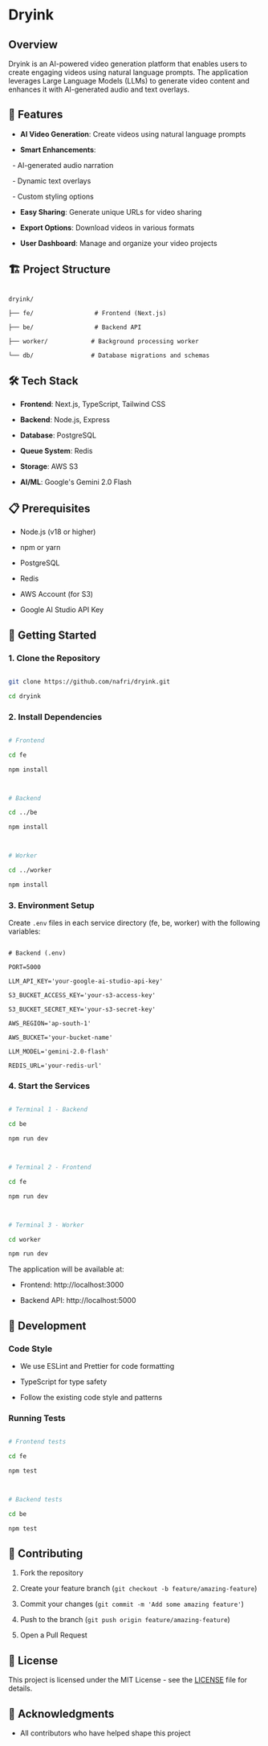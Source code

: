 # Dryink



## Overview



Dryink is an AI-powered video generation platform that enables users to create engaging videos using natural language prompts. The application leverages Large Language Models (LLMs) to generate video content and enhances it with AI-generated audio and text overlays.



## 🚀 Features



- **AI Video Generation**: Create videos using natural language prompts

- **Smart Enhancements**: 

  - AI-generated audio narration

  - Dynamic text overlays

  - Custom styling options

- **Easy Sharing**: Generate unique URLs for video sharing

- **Export Options**: Download videos in various formats

- **User Dashboard**: Manage and organize your video projects



## 🏗️ Project Structure



```

dryink/

├── fe/                 # Frontend (Next.js)

├── be/                 # Backend API

├── worker/            # Background processing worker

└── db/                # Database migrations and schemas

```



## 🛠️ Tech Stack



- **Frontend**: Next.js, TypeScript, Tailwind CSS

- **Backend**: Node.js, Express

- **Database**: PostgreSQL

- **Queue System**: Redis

- **Storage**: AWS S3

- **AI/ML**: Google's Gemini 2.0 Flash



## 📋 Prerequisites



- Node.js (v18 or higher)

- npm or yarn

- PostgreSQL

- Redis

- AWS Account (for S3)

- Google AI Studio API Key



## 🚀 Getting Started



### 1. Clone the Repository



```bash

git clone https://github.com/nafri/dryink.git

cd dryink

```



### 2. Install Dependencies



```bash

# Frontend

cd fe

npm install



# Backend

cd ../be

npm install



# Worker

cd ../worker

npm install

```



### 3. Environment Setup



Create `.env` files in each service directory (fe, be, worker) with the following variables:



```env

# Backend (.env)

PORT=5000

LLM_API_KEY='your-google-ai-studio-api-key'

S3_BUCKET_ACCESS_KEY='your-s3-access-key'

S3_BUCKET_SECRET_KEY='your-s3-secret-key'

AWS_REGION='ap-south-1'

AWS_BUCKET='your-bucket-name'

LLM_MODEL='gemini-2.0-flash'

REDIS_URL='your-redis-url'

```



### 4. Start the Services



```bash

# Terminal 1 - Backend

cd be

npm run dev



# Terminal 2 - Frontend

cd fe

npm run dev



# Terminal 3 - Worker

cd worker

npm run dev

```



The application will be available at:

- Frontend: http://localhost:3000

- Backend API: http://localhost:5000



## 🔧 Development



### Code Style



- We use ESLint and Prettier for code formatting

- TypeScript for type safety

- Follow the existing code style and patterns



### Running Tests



```bash

# Frontend tests

cd fe

npm test



# Backend tests

cd be

npm test

```



## 🤝 Contributing



1. Fork the repository

2. Create your feature branch (`git checkout -b feature/amazing-feature`)

3. Commit your changes (`git commit -m 'Add some amazing feature'`)

4. Push to the branch (`git push origin feature/amazing-feature`)

5. Open a Pull Request



## 📝 License



This project is licensed under the MIT License - see the [LICENSE](LICENSE) file for details.



## 🙏 Acknowledgments



- All contributors who have helped shape this project